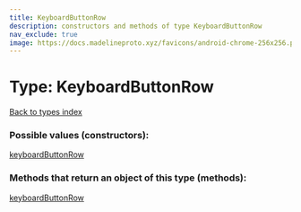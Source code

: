 ```yaml
---
title: KeyboardButtonRow
description: constructors and methods of type KeyboardButtonRow
nav_exclude: true
image: https://docs.madelineproto.xyz/favicons/android-chrome-256x256.png
---
```

# Type: KeyboardButtonRow
[Back to types index](index.md)



### Possible values (constructors):

[keyboardButtonRow](../constructors/keyboardButtonRow.md)  



### Methods that return an object of this type (methods):



[keyboardButtonRow](../constructors/keyboardButtonRow.md)  

